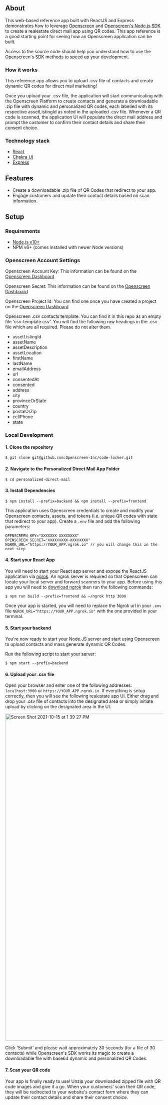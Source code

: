 ## About

This web-based reference app built with ReactJS and Express demonstrates how to leverage  [Openscreen](https://www.openscreen.com)  and  [Openscreen's Node.js SDK](https://www.docs.openscreen.com) to create a realestate direct mail app using QR codes. This app reference is a good starting point for seeing how an Openscreen application can be built.

Access to the source code should help you understand how to use the Openscreen's SDK methods to speed up your development.

### How it works

This reference app allows you to upload .csv file of contacts and create dynamic QR codes for direct mail marketing!

Once you upload your .csv file, the application will start communicating with the Openscreen Platform to create contacts and generate a downloadable .zip file with dynamic and personalized QR codes, each labelled with its respective assetListingId as noted in the uploaded .csv file. Whenever a QR code is scanned, the application UI will populate the direct mail address and prompt the customer to confirm their contact details and share their consent choice. 

### Technology stack

-   [React](https://reactjs.org/)
-   [Chakra UI](https://chakra-ui.com/)
-   [Express](https://expressjs.com/)

## Features

-   Create a downloadable .zip file of QR Codes that redirect to your app.
-   Engage customers and update their contact details based on scan information.

## Setup

### Requirements

-   [Node.js v10+](https://nodejs.org/en/download/)
-   NPM v6+ (comes installed with newer Node versions)

### Openscreen Account Settings

Openscreen Account Key: This information can be found on the [Openscreen Dashboard](https://app.openscreen.com/signin)

Openscreen Secret: This information can be found on the [Openscreen Dashboard](https://app.openscreen.com/signin)

Openscreen Project Id: You can find one once you have created a project on the [Openscreen Dashboard](https://app.openscreen.com/signin)

Openscreen .csv contacts template: You can find it in this repo as an empty file 'csv-template.csv'. You will find the following row headings in the .csv file which are all required. Please do not alter them.

* assetListingId
* assetName
* assetDescription
* assetLocation
* firstName
* lastName
* emailAddress
* url
* consentedAt
* consented
* address
* city
* provinceOrState
* country
* postalOrZip
* cellPhone
* state

### Local Development

#### 1. Clone the repository

`$ git clone git@github.com:Openscreen-Inc/code-locker.git`

#### 2. Navigate to the Personalized Direct Mail App Folder

`$ cd personalized-direct-mail`

#### 3. Install Dependencies

`$ npm install --prefix=backend && npm install --prefix=frontend`

This application uses Openscreen credentials to create and modify your Openscreen contacts, assets, and tokens (i.e. unique QR codes with state that redirect to your app). Create a  `.env` file and add the following parameters:

```
OPENSCREEN_KEY="XXXXXXX-XXXXXXXX"
OPENSCREEN_SECRET="XXXXXXXXX-XXXXXXXX"
NGROK_URL="https://YOUR_APP.ngrok.io" // you will change this in the next step
```

#### 4. Start your React App

You will need to start your React app server and expose the ReactJS application via  [ngrok](https://ngrok.com/). An ngrok server is required so that Openscreen can locate your local server and forward scanners to your app. Before using this app you will need to [download ngrok](https://ngrok.com/download) then run the following commands:

`$ npm run build --prefix=frontend && ~/ngrok http 3000`

Once your app is started, you will need to replace the Ngrok url in your `.env` file `NGROK_URL="https://YOUR_APP.ngrok.io"` with the one provided in your terminal.

#### 5. Start your backend

You're now ready to start your Node.JS server and start using Openscreen to upload contacts and mass generate dynamic QR Codes. 

Run the following script to start your server:

`$ npm start --prefix=backend`

#### 6. Upload your .csv file 

Open your browser and enter one of the following addresses: `localhost:3000` or `https://YOUR_APP.ngrok.io`. If everything is setup correctly, then you will see the following realestate app UI. Either drag and drop your .csv file of contacts into the designated area or simply initiate upload by clicking on the designated area in the UI.  

<img width="1042" alt="Screen Shot 2021-10-15 at 1 39 27 PM" src="https://user-images.githubusercontent.com/5770541/137529940-9e26f22b-c83a-4050-a8d9-a64516696b14.png">

Click 'Submit' and please wait approximately 30 seconds (for a file of 30 contacts) while Openscreen's SDK works its magic to create a downloadable file with base64 dynamic and personalized QR Codes.

#### 7. Scan your QR code

Your app is finally ready to use! Unzip your downloaded zipped file with QR code images and give it a go. When your customers' scan their QR code, they will be redirected to your website's contact form where they can update their contact details and share their consent choice.